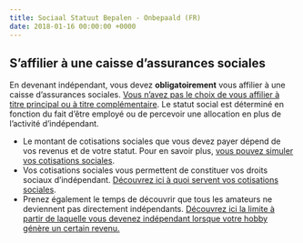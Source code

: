 ```yaml
---
title: Sociaal Statuut Bepalen - Onbepaald (FR)
date: 2018-01-16 00:00:00 +0000
---
```

## S’affilier à une caisse d’assurances sociales

En devenant indépendant, vous devez **obligatoirement** vous affilier à une caisse d’assurances sociales. [Vous n’avez pas le choix de vous affilier à titre principal ou à titre complémentaire](https://www.xerius.be/fr/independants/demarrez-votre-entreprise/activite-principale-ou-complementaire). Le statut social est déterminé en fonction du fait d’être employé ou de percevoir une allocation en plus de l’activité d’indépendant.

* Le montant de cotisations sociales que vous devez      payer dépend de vos revenus et de votre statut. Pour en savoir plus, [vous pouvez simuler vos cotisations sociales](https://www.xerius.be/fr/independants/assurances-sociales/calculez-cotisations-sociales).
* Vos cotisations sociales vous permettent de      constituer vos droits sociaux d’indépendant. [Découvrez ici à quoi servent vos cotisations sociales](http://blog.xerius.be/independants/a-quoi-servent-vos-cotisations-sociales).
* Prenez également le temps de découvrir que tous les amateurs ne deviennent pas directement indépendants. [Découvrez ici la limite à partir de laquelle vous devenez indépendant lorsque votre hobby génère un certain revenu.](https://blog.xerius.be/debutant/gagner-de-largent-avec-votre-hobby)